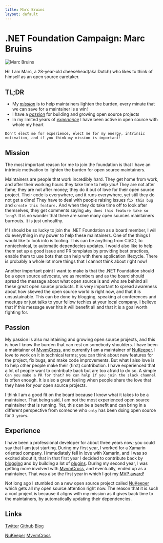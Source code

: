 ```yaml
---
title: Marc Bruins
layout: default
---
```


# .NET Foundation Campaign: Marc Bruins

<img alt="Marc Bruins" src="https://avatars3.githubusercontent.com/u/676025?s=200&u=d27539adff79207311f2090aff5baae13e663ec5&v=4">

Hi! I am Marc, a 28-year-old cheesehead(aka Dutch) who likes to think of himself as an open source caretaker.

## TL;DR
* My *[mission](#mission)* is to help maintainers lighten the burden, every minute that we can save for a maintainer is a win!
* I have a *[passion](#passion)* for building and growing open source projects
* In my limited years of *[experience](#experience)* I have been active in open source with whole my heart

`Don't elect me for experience, elect me for my energy, intrinsic motivation, and if you think my mission is important!`

## Mission
The most important reason for me to join the foundation is that I have an intrinsic motivation to lighten the burden for open source maintainers.

Maintainers are people that work incredibly hard. They get home from work, and after their working hours they take time to help *you!*
They are not after fame; they are not after money; they do it out of love for their open source project. Their code is everywhere, and it runs everywhere, yet still they do not get a dime! They have to deal with people raising issues `fix this bug` and `create this feature.` And when they do take time off to look after themselves, they get comments saying `why does this feature take so long?`. It is no wonder that there are some many open sources maintainers burnouts. It is just unhealthy.

If I should be so lucky to join the .NET Foundation as a board member, I will do everything in my power to help these maintainers. One of the things I would like to look into is tooling. This can be anything from CI\CD, to nontechnical, to automatic dependecies updates. I would also like to help them set up a good issue and PR templates by providing best practices, enable them to use bots that can help with there application lifecycle. There is probably a whole lot more things that I cannot think about right now!

Another important point I want to make is that the .NET Foundation should be a open source advocate, we as members and as the board should spread the message about what open source is and who are behind all these great open source products. It is very important to spread awareness about how skewed the open source world is right now, and that it is unsustainable. This can be done by blogging, speaking at conferences and meetups or just talks to your fellow techies at your local company. I believe that if this message ever hits it will benefit all and that it is a goal worth fighting for.

## Passion

My passion is also maintaining and growing open source projects, and this is how I know the burden that can rest on somebody shoulders. I have been a maintainer of [MvvmCross](www.mvvmcross.com), and currently I am a maintainer of [NuKeeper](https://github.com/NuKeeperDotNet/NuKeeper). I love to work on it in technical terms; you can think about new features for the project, fix bugs, and make code improvements. But what I also love is to help other people make their (first) contribution. I have experienced that a lot of people want to contribute back but are too afraid to do so. A simple `Can you make a PR for that? We can help if you join the slack channel` is often enough. It is also a great feeling when people share the love that they have for your open source projects.

I think I am a good fit on the board because I know what it takes to be a maintainer. That being said, I am not the most experienced open source maintainer that is running. Yet, this can be a benefit and can bring in a different perspective from someone who `only` has been doing open source for `3 years`.

## Experience

I have been a professional developer for about three years now; you could say that I am just starting. During my first year, I worked for a Xamarin oriented company. I immediately fell in love with Xamarin, and I was so excited about it, that in that first year I decided to contribute back by [blogging](https://www.marcbruins.nl) and by building a lot of [plugins](https://www.github.com/MarcBruins). During my second year, I was getting more involved with [MvvmCross](https:/www.mvvmcross.com), and eventually, ended up as a maintainer. That was also the first year in which I got my [MVP award](https://mvp.microsoft.com/en-us/PublicProfile/5002791?fullName=Marc%20%20Bruins)! 

Not long ago I stumbled on a new open source project called [NuKeeper](https://github.com/NuKeeperDotNet/NuKeeper) which gets all my open source attention right now. The reason that it is such a cool project is because it aligns with my mission as it gives back time to the maintainers, by automatically updating their dependencies.

## Links

[Twitter](https://www.twitter.com/MarcBruins)
[Github](https://www.github.com/MarcBruins)
[Blog](https://www.marcbruins.nl)

[NuKeeper](https://github.com/NuKeeperDotNet/NuKeeper)
[MvvmCross](www.mvvmcross.com)
